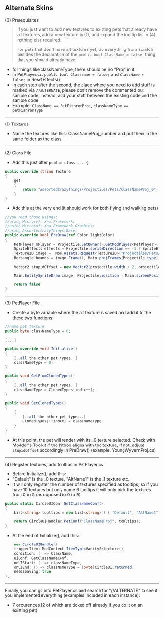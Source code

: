 ## Alternate Skins

 (0) Prerequisites

>If you just want to add new textures to existing pets that already have alt textures,
>add a new texture in (1), and expand the tooltip list in (4), nothing else required.
>
>For pets that don't have alt textures yet, do everything from scratch besides the declaration of
>the `public bool ClassName = false;` thing that you should already have

* for things like classNameType, there should be no "Proj" in it
* in PetPlayer.cs: `public bool ClassName = false;` and `ClassName = false;` in ResetEffects()
* in each step after the second, the place where you need to add stuff is marked via `//ALTERNATE`,
please don't remove the commented out sample code, instead, add your stuff between the existing code and the sample code
* Example: `ClassName == PetFishronProj`, `classNameType == petFishronType`

***


 (1) Textures

* Name the textures like this: ClassNameProj_number and put them in the same folder as the class

***


 (2) Class File

* Add this just after `public class ... {`:

```csharp
public override string Texture
{
    get
    {
        return "AssortedCrazyThings/Projectiles/Pets/ClassNameProj_0";
    }
}
```
* Add this at the very end (it should work for both flying and walking pets)
```csharp
//you need those usings:
//using Microsoft.Xna.Framework;
//using Microsoft.Xna.Framework.Graphics;
//using AssortecCrazyThings.Base;
public override bool PreDraw(ref Color lightColor)
{
    PetPlayer mPlayer = Projectile.GetOwner().GetModPlayer<PetPlayer>();
    SpriteEffects effects = Projectile.spriteDirection == -1 ? SpriteEffects.FlipHorizontally : SpriteEffects.None;
    Texture2D image =  Mod.Assets.Request<Texture2D>("Projectiles/Pets/ClassNameProj_" + mPlayer.classNameType).Value;
    Rectangle bounds = image.Frame(1, Main.projFrames[Projectile.type], frameY: Projectile.frame);

    Vector2 stupidOffset = new Vector2(projectile.width / 2, projectile.height / 2 + projectile.gfxOffY);

    Main.EntitySpriteDraw(image, Projectile.position - Main.screenPosition + stupidOffset, bounds, lightColor, Projectile.rotation, bounds.Size() / 2, Projectile.scale, effects, 0);

    return false;
}
```

***



 (3) PetPlayer File

* Create a byte variable where the alt texture is saved and add it to the these two functions:

```csharp
//name pet texture
public byte classNameType = 0;

[...]

public override void Initialize()
{
    [..all the other pet types..]
    classNameType = 0;
}

public void GetFromClonedTypes()
{
    [..all the other pet types..]
    classNameType = ClonedTypes[index++];
}

public void SetClonedTypes()
{
	{
		[..all the other pet types..]
		ClonedTypes[++index] = classNameType;
	}
}
```

* At this point, the pet will render with its _0 texture selected.
Check with Modder's Toolkit if the hitbox aligns with the texture, if not,
adjust `stupidOffset` accordingly in PreDraw() (example: YoungWyvernProj.cs)


***


 (4) Register textures, add tooltips in PetPlayer.cs

* Before Initialize(), add this:
* "Default" is the \_0 texture, "AltName1" is the \_1 texture etc.
* It will only register the number of textures specified as tooltips,
so if you have 10 textures but only name 6 tooltips it will only pick the textures from 0 to 5 (as opposed to 0 to 9)
```csharp
public static CircleUIConf GetClassNameConf()
{
    List<string> tooltips = new List<string>() { "Default", "AltName1", "AltName2" };

    return CircleUIHandler.PetConf("ClassNameProj", tooltips);
}
```
* At the end of Initialize(), add this:

```csharp
    new CircleUIHandler(
    triggerItem: ModContent.ItemType<VanitySelector>(),
    condition: () => ClassName,
    uiConf: GetClassNameConf,
    onUIStart: () => classNameType,
    onUIEnd: () => classNameType = (byte)CircleUI.returned,
    needsSaving: true
),
```

***


Finally, you can go into PetPlayer.cs and search for "//ALTERNATE" to see if you implemented everything (examples included in each instance):
 * 7 occurences (2 of which are ticked off already if you do it on an existing pet)
 